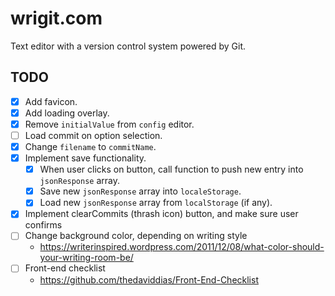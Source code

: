 # wrigit.com

Text editor with a version control system powered by Git.

## TODO

- [x] Add favicon.
- [x] Add loading overlay.
- [x] Remove `initialValue` from `config` editor.
- [ ] Load commit on option selection.
- [x] Change `filename` to `commitName`.
- [x] Implement save functionality.
  - [x] When user clicks on button, call function to push new entry into `jsonResponse` array.
  - [x] Save new `jsonResponse` array into `localeStorage`.
  - [x] Load new `jsonResponse` array from `localStorage` (if any).
- [x] Implement clearCommits (thrash icon) button, and make sure user confirms
- [ ] Change background color, depending on writing style
  - https://writerinspired.wordpress.com/2011/12/08/what-color-should-your-writing-room-be/
- [ ] Front-end checklist
  - https://github.com/thedaviddias/Front-End-Checklist
